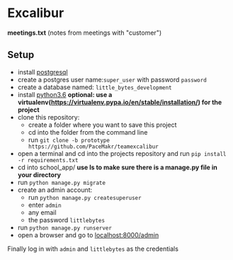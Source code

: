 # Excalibur

**meetings.txt** (notes from meetings with "customer")

## Setup

- install [postgresql](https://github.com/PaceMakr/teamexcalibur/blob/prototype/install-postgresql.md)</br>
- create a postgres user name:`super_user` with password `password`
- create a database named: `little_bytes_development`
- install [python3.6](https://www.python.org/downloads/) **optional: use a virtualenv(https://virtualenv.pypa.io/en/stable/installation/) for the project** 
- clone this repository:
	- create a folder where you want to save this project
	- cd into the folder from the command line
	- run `git clone -b prototype https://github.com/PaceMakr/teamexcalibur`
- open a terminal and cd into the projects repository and run `pip install -r requirements.txt`
- cd into school_app/ **use ls to make sure there is a manage.py file in your directory**
- run `python manage.py migrate`
- create an admin account:
	- run `python manage.py createsuperuser`
	- enter `admin`
	- any email
	- the password `littlebytes`
- run `python manage.py runserver`
- open a browser and go to [localhost:8000/admin](localhost:8000/admin)

Finally log in with `admin` and `littlebytes` as the credentials
